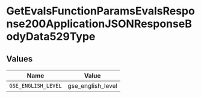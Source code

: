 # GetEvalsFunctionParamsEvalsResponse200ApplicationJSONResponseBodyData529Type


## Values

| Name                | Value               |
| ------------------- | ------------------- |
| `GSE_ENGLISH_LEVEL` | gse_english_level   |